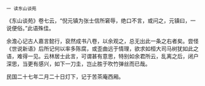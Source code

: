     一 读东山谈苑 

   《东山谈苑》卷七云，“倪元镇为张士信所窘辱，绝口不言，或问之，元镇曰，一说便俗。”此语殊佳。

   余澹心记古人嘉言懿行，裒然成书八卷，以余观之，总无出此一条之右者矣。尝怪《世说新语》后所记何以率多陈腐，或歪曲远于情理，欲求如桓大司马树犹如此之语，难得一见。云林居士此言，可谓甚有意思，特别如余君所云，乱离之后，闭户深思，当更有感兴，如下一刀圭，岂止胜于吹竹弹丝而已哉。

   民国二十七年二月二十日灯下，记于苦茶庵西厢。

